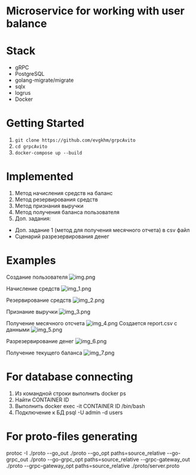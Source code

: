 # Microservice for working with user balance

# Stack
+ gRPC
+ PostgreSQL
+ golang-migrate/migrate
+ sqlx
+ logrus
+ Docker

# Getting Started
1. `git clone https://github.com/evgkhm/grpcAvito`
2. `cd grpcAvito`
3. `docker-compose up --build`

# Implemented
1. Метод начисления средств на баланс
2. Метод резервирования средств
3. Метод признания выручки
4. Метод получения баланса пользователя
5. Доп. задания:
 - Доп. задание 1 (метод для получения месячного отчета) в csv файл
 - Сценарий разрезервирования денег

# Examples
Создание пользователя
![img.png](img.png)

Начисление средств
![img_1.png](img_1.png)

Резервирование средств
![img_2.png](img_2.png)

Признание выручки
![img_3.png](img_3.png)

Получение месячного отсчета
![img_4.png](img_4.png)
Создается report.csv с данными
![img_5.png](img_5.png)

Разрезервирование денег
![img_6.png](img_6.png)

Получение текущего баланса
![img_7.png](img_7.png)

# For database connecting
1. Из командной строки выполнить docker ps
2. Найти CONTAINER ID
3. Выполнить docker exec -it CONTAINER ID /bin/bash
4. Подключение к БД psql -U admin -d users

# For proto-files generating
protoc -I ./proto --go_out ./proto --go_opt paths=source_relative --go-grpc_out ./proto --go-grpc_opt paths=source_relative --grpc-gateway_out ./proto --grpc-gateway_opt paths=source_relative ./proto/server.proto